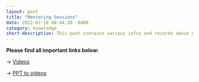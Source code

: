 ```yaml
---
layout: post
title: "Mentoring Sessions"
date: 2022-07-18 08:44:38 -0400
category: knowledge
short-description: This post contains various infos and records about our mentoring session
---
```


**Please find all important links below:**

&rarr; [Videos](https://web.microsoftstream.com/channel/76da5409-5ceb-4511-ad5b-5c909ea470c9)

&rarr; [PPT to videos](https://gocloudeteer.sharepoint.com/sites/CloudeteerGmbH/Freigegebene%20Dokumente/Forms/AllItems.aspx?newTargetListUrl=%2Fsites%2FCloudeteerGmbH%2FFreigegebene%20Dokumente&viewpath=%2Fsites%2FCloudeteerGmbH%2FFreigegebene%20Dokumente%2FForms%2FAllItems%2Easpx&id=%2Fsites%2FCloudeteerGmbH%2FFreigegebene%20Dokumente%2FGeneral%2F001%5FMENTORING&viewid=0a37cb76%2Dfd99%2D4cf4%2D8778%2D9c0c924cd1b4)
